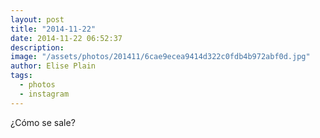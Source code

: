 ```yaml
---
layout: post
title: "2014-11-22"
date: 2014-11-22 06:52:37
description: 
image: "/assets/photos/201411/6cae9ecea9414d322c0fdb4b972abf0d.jpg"
author: Elise Plain
tags: 
  - photos
  - instagram
---
```


¿Cómo se sale?
<p></p>
